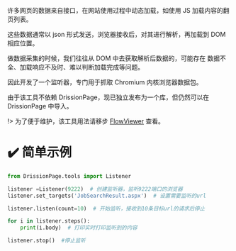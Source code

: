 许多网页的数据来自接口，在网站使用过程中动态加载，如使用 JS 加载内容的翻页列表。

这些数据通常以 json 形式发送，浏览器接收后，对其进行解析，再加载到 DOM 相应位置。

做数据采集的时候，我们往往从 DOM 中去获取解析后数据的，可能存在 数据不全、加载响应不及时、难以判断加载完成等问题。

因此开发了一个监听器，专门用于抓取 Chromium 内核浏览器数据包。

由于该工具不依赖 DrissionPage，现已独立发布为一个库，但仍然可以在 DrissionPage 中导入。

!> 为了便于维护，该工具用法请移步 [FlowViewer](https://gitee.com/g1879/FlowViewer) 查看。

# ✔️ 简单示例

```python
from DrissionPage.tools import Listener

listener =Listener(9222)  # 创建监听器，监听9222端口的浏览器
listener.set_targets('JobSearchResult.aspx')  # 设置需要监听的url

listener.listen(count=10)  # 开始监听，接收到10条目标url的请求后停止

for i in listener.steps():
    print(i.body)  # 打印实时打印监听到的内容

listener.stop()  #停止监听
```

